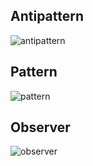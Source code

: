 ## Antipattern

![antipattern](https://github.com/user-attachments/assets/d2821b29-3cbe-4aca-a59b-716822555e7c)


## Pattern
![pattern](https://github.com/user-attachments/assets/6279bd62-404f-46ac-b4e2-9ee1ab211b79)


## Observer
![observer](https://github.com/user-attachments/assets/77f94892-d94c-47a4-aa80-bcaab6174969)

